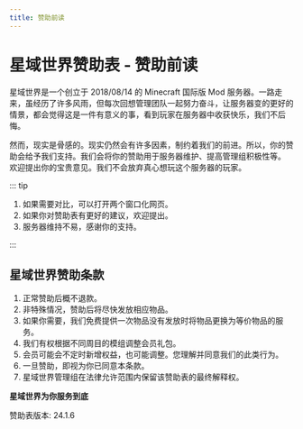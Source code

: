 ```yaml
---
title: 赞助前读
---
```


# 星域世界赞助表 - 赞助前读

星域世界是一个创立于 2018/08/14 的 Minecraft 国际版 Mod 服务器。一路走来，虽经历了许多风雨，但每次回想管理团队一起努力奋斗，让服务器变的更好的情景，都会觉得这是一件有意义的事，看到玩家在服务器中收获快乐，我们不后悔。

然而，现实是骨感的。现实仍然会有许多因素，制约着我们的前进。所以，你的赞助会给予我们支持。我们会将你的赞助用于服务器维护、提高管理组积极性等。
欢迎提出你的宝贵意见。我们不会放弃真心想玩这个服务器的玩家。

::: tip

1. 如果需要对比，可以打开两个窗口化网页。
2. 如果你对赞助表有更好的建议，欢迎提出。
3. 服务器维持不易，感谢你的支持。

:::

## 星域世界赞助条款

1. 正常赞助后概不退款。
2. 非特殊情况，赞助后将尽快发放相应物品。
3. 如果你需要，我们免费提供一次物品没有发放时将物品更换为等价物品的服务。
4. 我们有权根据不同周目的模组调整会员礼包。
5. 会员可能会不定时新增权益，也可能调整。您理解并同意我们的此类行为。
6. 一旦赞助，即视为你已同意本条款。 
7. 星域世界管理组在法律允许范围内保留该赞助表的最终解释权。



**星域世界为你服务到底**

赞助表版本: 24.1.6